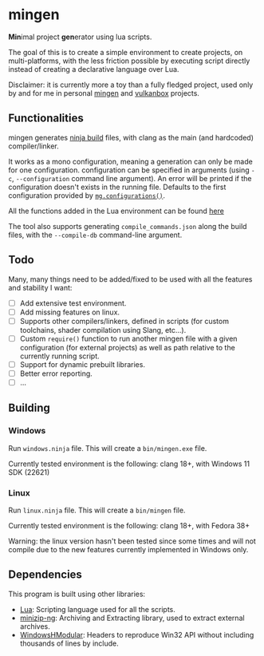 # mingen
**Min**imal project **gen**erator using lua scripts.

The goal of this is to create a simple environment to create projects, on multi-platforms, with the less friction possible by executing script directly instead of creating a declarative language over Lua.

Disclaimer: it is currently more a toy than a fully fledged project, used only by and for me in personal [mingen](https://github.com/BluTree/mincore) and [vulkanbox](https://github.com/BluTree/vulkanbox) projects.

## Functionalities

mingen generates [ninja build](https://ninja-build.org/) files, with clang as the main (and hardcoded) compiler/linker.

It works as a mono configuration, meaning a generation can only be made for one configuration. configuration can be specified in arguments (using `-c`, `--configuration` command line argument). An error will be printed if the configuration doesn't exists in the running file. Defaults to the first configuration provided by [`mg.configurations()`](/doc/api.md#mgconfigurations).

All the functions added in the Lua environment can be found [here](/doc//api.md)

The tool also supports generating `compile_commands.json` along the build files, with the `--compile-db` command-line argument.

## Todo
Many, many things need to be added/fixed to be used with all the features and stability I want:

- [ ] Add extensive test environment.
- [ ] Add missing features on linux.
- [ ] Supports other compilers/linkers, defined in scripts (for custom toolchains, shader compilation using Slang, etc...).
- [ ] Custom `require()` function to run another mingen file with a given configuration (for external projects) as well as path relative to the currently running script.
- [ ] Support for dynamic prebuilt libraries.
- [ ] Better error reporting.
- [ ] ...

## Building

### Windows
Run `windows.ninja` file. This will create a `bin/mingen.exe` file.

Currently tested environment is the following: clang 18+, with Windows 11 SDK (22621)

### Linux
Run `linux.ninja` file. This will create a `bin/mingen` file.

Currently tested environment is the following: clang 18+, with Fedora 38+

Warning: the linux version hasn't been tested since some times and will not compile due to the new features currently implemented in Windows only.

## Dependencies

This program is built using other libraries:
- [Lua](https://www.lua.org/): Scripting language used for all the scripts.
- [minizip-ng](https://github.com/zlib-ng/minizip-ng): Archiving and Extracting library, used to extract external archives.
- [WindowsHModular](https://github.com/Leandros/WindowsHModular): Headers to reproduce Win32 API without including thousands of lines by include.